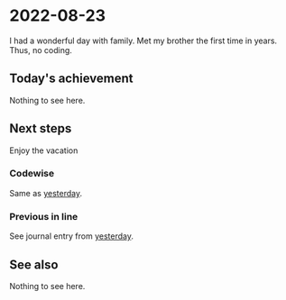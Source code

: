 # 2022-08-23

I had a wonderful day with family. Met my brother the first time in
years. Thus, no coding.

## Today's achievement

Nothing to see here.

## Next steps

Enjoy the vacation

### Codewise

Same as [yesterday][yesterday].

### Previous in line

See journal entry from [yesterday][yesterday].

## See also

Nothing to see here.

[yesterday]: ./2022-08-22.md
